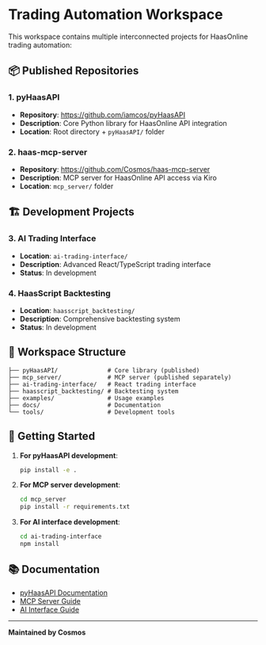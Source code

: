 # Trading Automation Workspace

This workspace contains multiple interconnected projects for HaasOnline trading automation:

## 📦 Published Repositories

### 1. pyHaasAPI
- **Repository**: https://github.com/iamcos/pyHaasAPI
- **Description**: Core Python library for HaasOnline API integration
- **Location**: Root directory + `pyHaasAPI/` folder

### 2. haas-mcp-server  
- **Repository**: https://github.com/Cosmos/haas-mcp-server
- **Description**: MCP server for HaasOnline API access via Kiro
- **Location**: `mcp_server/` folder

## 🏗️ Development Projects

### 3. AI Trading Interface
- **Location**: `ai-trading-interface/`
- **Description**: Advanced React/TypeScript trading interface
- **Status**: In development

### 4. HaasScript Backtesting
- **Location**: `haasscript_backtesting/`
- **Description**: Comprehensive backtesting system
- **Status**: In development

## 🔧 Workspace Structure

```
├── pyHaasAPI/              # Core library (published)
├── mcp_server/             # MCP server (published separately)
├── ai-trading-interface/   # React trading interface
├── haasscript_backtesting/ # Backtesting system
├── examples/               # Usage examples
├── docs/                   # Documentation
└── tools/                  # Development tools
```

## 🚀 Getting Started

1. **For pyHaasAPI development**:
   ```bash
   pip install -e .
   ```

2. **For MCP server development**:
   ```bash
   cd mcp_server
   pip install -r requirements.txt
   ```

3. **For AI interface development**:
   ```bash
   cd ai-trading-interface
   npm install
   ```

## 📚 Documentation

- [pyHaasAPI Documentation](docs/README.md)
- [MCP Server Guide](mcp_server/README.md)
- [AI Interface Guide](ai-trading-interface/README.md)

---

**Maintained by Cosmos**
